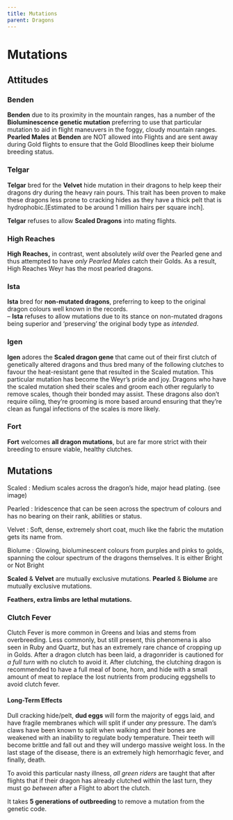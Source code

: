 ```yaml
---
title: Mutations
parent: Dragons
---
```


# Mutations

## Attitudes

### Benden

**Benden** due to its proximity in the mountain ranges, has a number of the **Bioluminescence genetic mutation** preferring to use that particular mutation to aid in flight maneuvers in the foggy, cloudy mountain ranges. **Pearled Males** at **Benden** are NOT allowed into Flights and are sent away during Gold flights to ensure that the Gold Bloodlines keep their biolume breeding status.

### Telgar

**Telgar** bred for the **Velvet** hide mutation in their dragons to help keep their dragons dry during the heavy rain pours. This trait has been proven to make these dragons less prone to cracking hides as they have a thick pelt that is hydrophobic.\[Estimated to be around 1 million hairs per square inch\]. 

**Telgar** refuses to allow **Scaled Dragons** into mating flights. 

### High Reaches
**High Reaches,** in contrast, went absolutely *wild* over the Pearled gene and thus attempted to have *only Pearled Males* catch their Golds. As a result, High Reaches Weyr has the most pearled dragons.

### Ista
**Ista** bred for **non-mutated dragons**, preferring to keep to the original dragon colours well known in the records.   
–	**Ista** refuses to allow mutations due to its stance on non-mutated dragons being superior and ‘preserving’ the original body type as *intended*.

### Igen
**Igen** adores the **Scaled dragon gene** that came out of their first clutch of genetically altered dragons and thus bred many of the following clutches to favour the heat-resistant gene that resulted in the Scaled mutation. This particular mutation has become the Weyr’s pride and joy. Dragons who have the scaled mutation shed their scales and groom each other regularly to remove scales, though their bonded may assist. These dragons also don’t require oiling, they’re grooming is more based around ensuring that they’re clean as fungal infections of the scales is more likely. 

### Fort
**Fort** welcomes **all dragon mutations**, but are far more strict with their breeding to ensure viable, healthy clutches. 

## Mutations

Scaled
: Medium scales across the dragon’s hide, major head plating. (see image)

Pearled
: Iridescence that can be seen across the spectrum of colours and has no bearing on their rank, abilities or status.

Velvet
: Soft, dense, extremely short coat, much like the fabric the mutation gets its name from.

Biolume
: Glowing, bioluminescent colours from purples and pinks to golds, spanning the colour spectrum of the dragons themselves. It is either Bright or Not Bright

**Scaled** & **Velvet** are mutually exclusive mutations. **Pearled** & **Biolume** are mutually exclusive mutations.

**Feathers, extra limbs are lethal mutations.**

### Clutch Fever

Clutch Fever is more common in Greens and Ixias and stems from overbreeding. Less commonly, but still present, this phenomena is also seen in Ruby and Quartz, but has an extremely rare chance of cropping up in Golds. After a dragon clutch has been laid, a dragonrider is cautioned for *a full turn* with no clutch to avoid it. After clutching, the clutching dragon is recommended to have a full meal of bone, horn, and hide with a small amount of meat to replace the lost nutrients from producing eggshells to avoid clutch fever.

#### Long-Term Effects
Dull cracking hide/pelt, **dud eggs** will form the majority of eggs laid, and have fragile membranes which will split if under *any* pressure. The dam’s claws have been known to split when walking and their bones are weakened with an inability to regulate body temperature. Their teeth will become brittle and fall out and they will undergo massive weight loss. In the last stage of the disease, there is an extremely high hemorrhagic fever, and finally, death. 

To avoid this particular nasty illness, *all green riders* are taught that after flights that if their dragon has already clutched within the last turn, they must go *between* after a Flight to abort the clutch. 

It takes **5 generations of outbreeding** to remove a mutation from the genetic code. 
